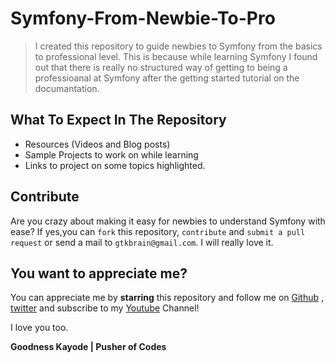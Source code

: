 # Symfony-From-Newbie-To-Pro
> I created this repository to guide newbies to Symfony from the basics to professional level. This is because while learning Symfony I found out that there is really no structured way of getting to being a professioanal at Symfony after the getting started tutorial on the documantation.

## What To Expect In The Repository
- Resources (Videos and Blog posts)
- Sample Projects to work on while learning
- Links to project on some topics highlighted.





## Contribute

Are you crazy about making it easy for newbies to understand Symfony with ease? If yes,you can `fork` this repository, `contribute` and `submit a pull request` or send a mail to `gtkbrain@gmail.com`. I will really love it.


##  You want to appreciate me?

You can appreciate me by **starring** this repository and follow me on [Github](https://github.com/goodnesskay) , [twitter](https://twitter.com/goodnesskayode) and subscribe to my [Youtube](https://www.youtube.com/channel/UC3h5EkjLBS5VtpJRVRrMD-Q) Channel!

I love you too.

**Goodness Kayode | Pusher of Codes** 
